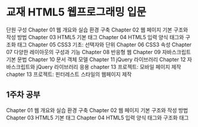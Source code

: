 # 교재 HTML5 웹프로그래밍 입문
단원 구성
Chapter 01 웹 개요와 실습 환경 구축
Chapter 02 웹 페이지 기본 구조와 작성 방법
Chapter 03 HTML5 기본 태그
Chapter 04 HTML5 입력 양식 태그와 구조화 태그
Chapter 05 CSS3 기초: 선택자와 단위
Chapter 06 CSS3 속성
Chapter 07 다양한 레이아웃의 구성과 기능
Chapter 08 반응형 웹
Chapter 09 자바스크립트 기본 문법
Chapter 10 문서 객체 모델
Chapter 11 jQuery 라이브러리
Chapter 12 자바스크립트와 jQuery 라이브러리 응용
chapter 13 프로젝트: 모바일 페이지 제작
chapter 13 프로젝트: 핀터레스트 스타일의 웹페이지 제작

## 1주차 공부
Chapter 01 웹 개요와 실습 환경 구축
Chapter 02 웹 페이지 기본 구조와 작성 방법
Chapter 03 HTML5 기본 태그
Chapter 04 HTML5 입력 양식 태그와 구조화 태그

